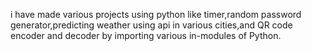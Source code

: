 i have made various projects using python like timer,random password generator,predicting weather using api in various cities,and QR code encoder and decoder by importing various in-modules of Python. 
